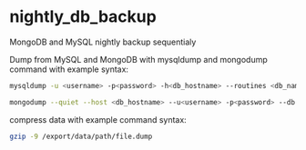 # nightly_db_backup
MongoDB and MySQL nightly backup sequentialy

Dump from MySQL and MongoDB with mysqldump and mongodump command with example syntax:

```bash
mysqldump -u <username> -p<password> -h<db_hostname> --routines <db_name> <table_name> > /export/data/path

mongodump --quiet --host <db_hostname> --u<username> -p<password> --db <db_name> --out=/export/data/path --authenticationDatabase <auth_db_name>
```

compress data with example command syntax:
```bash
gzip -9 /export/data/path/file.dump
```
